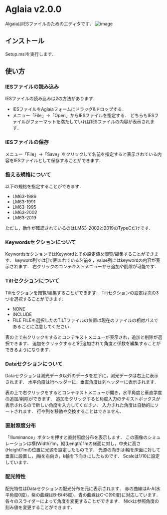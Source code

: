 # Aglaia v2.0.0
AlgaiaはIESファイルのためのエディタです．
![image](https://github.com/popcorn088/Aglaia/assets/51944267/439809c9-fe0f-4c93-a250-eaef822ef922)

## インストール
Setup.msiを実行します．

## 使い方
### IESファイルの読み込み
IESファイルの読み込みは2の方法があります．
* IESファイルをAglaiaフォームにドラッグ&ドロップする．
* メニュー「File」->「Open」からIESファイルを指定する．
どちらもIESファイルがフォーマットを満たしていればIESファイルの内容が表示されます．

### IESファイルの保存
メニュー「File」->「Save」をクリックして名前を指定すると表示されている内容をIESファイルとして保存することができます．

### 扱える規格について
以下の規格を指定することができます．
* LM63-1986
* LM63-1991
* LM63-1995
* LM63-2002
* LM63-2019

ただし，動作が確認されているのはLM63-2002と2019のTypeCだけです．

### Keywordsセクションについて
KeywordsセクションではKeywordとその設定値を閲覧/編集することができます．
keyword列では[]で囲まれている名前を，value列にはkeywordの内容が表示されます．
右クリックのコンテキストメニューから追加や削除が可能です．

### Tiltセクションについて
Tiltセクションを閲覧/編集することができます．
Tiltセクションの設定は次の3つを選択することができます．
* NONE
* INCLUDE
* FILE
FILEを選択したのTILTファイルの位置は現在のファイルの相対パスであることに注意してください．

表の上で右クリックをするとコンテキストメニューが表示され，追加と削除が選択できます．
追加をクリックすると1行追加されて角度と係数を編集することができるようになります．

### Dataセクションについて
Dataセクションは測光データ以外のデータを左下に，測光データは右上に表示されます．
水平角度は行ヘッダーに，垂直角度は列ヘッダーに表示されます．

表の上で右クリックをするとコンテキストメニューが開き，水平角度と垂直学度の追加/削除ができます．
追加をクリックすると角度入力のテキストボックスが表示されるので新しい角度を入力してください．
入力された角度は自動的にソートされます．
行や列を移動や交換することはできません．

### 直射照度分布
「Illuminance」ボタンを押すと直射照度分布を表示します．
この画像のシミュレーションは横(Width)1m，縦(Length)1mの床面に対し，中央に高さ(Height)1mの位置に光源を設定したものです．
光源の向きはi軸を床面に対して垂直に設置し，j軸を右向き，k軸を下向きにしたものです．
Scaleは1/10に設定しています．

### 配光特性
配光特性はDataセクションの配光分布を元に表示されます．
赤の曲線はA-A(水平角度0度)，紫の曲線はB-B(45度)，青の曲線はC-C(90度)に対応しています．
各々のスライダーによって角度を変更することができます．
Nickは参照角度の刻み値を変更することができます．
